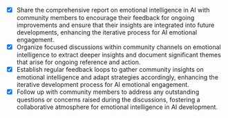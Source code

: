 - [x] Share the comprehensive report on emotional intelligence in AI with community members to encourage their feedback for ongoing improvements and ensure that their insights are integrated into future developments, enhancing the iterative process for AI emotional engagement.
- [x] Organize focused discussions within community channels on emotional intelligence to extract deeper insights and document significant themes that arise for ongoing reference and action.
- [x] Establish regular feedback loops to gather community insights on emotional intelligence and adapt strategies accordingly, enhancing the iterative development process for AI emotional engagement.
- [x] Follow up with community members to address any outstanding questions or concerns raised during the discussions, fostering a collaborative atmosphere for emotional intelligence in AI development.